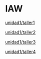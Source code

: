 # IAW

[unidad1/taller1](/unidad1-taller1.md)

[unidad1/taller2](/unidad1-taller2.md)

[unidad1/taller3](/unidad1-taller3.md)

[unidad1/taller4](/unidad1-taller4.md)
